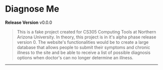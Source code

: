 # Diagnose Me

**Release Version** v0.0.0
> This is a fake project created for CS305 Computing Tools at Northern Arizona University. In theory, this project is in it's alpha phase release version 0. The website's functionalities would be to create a large database that allows people to submit their symptoms and chronic illness to the site and be able to receive a list of possible diagnosis options when doctor's can no longer determine an illness. 
<hr>
